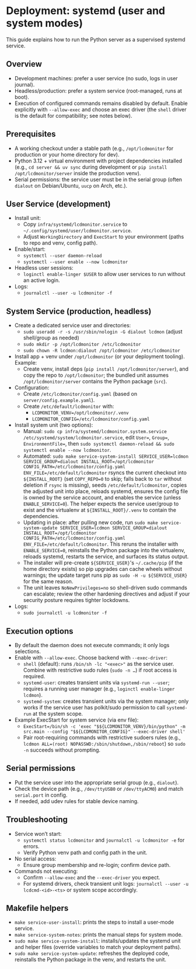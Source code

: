 # Deployment: systemd (user and system modes)

This guide explains how to run the Python server as a supervised systemd service.

## Overview

- Development machines: prefer a user service (no sudo, logs in user journal).
- Headless/production: prefer a system service (root-managed, runs at boot).
- Execution of configured commands remains disabled by default. Enable explicitly with `--allow-exec` and choose an exec driver (the `shell` driver is the default for compatibility; see notes below).

## Prerequisites

- A working checkout under a stable path (e.g., `/opt/lcdmonitor` for production or your home directory for dev).
- Python 3.12 + virtual environment with project dependencies installed (e.g., `cd server && uv sync` during development or `pip install /opt/lcdmonitor/server` inside the production venv).
- Serial permissions: the service user must be in the serial group (often `dialout` on Debian/Ubuntu, `uucp` on Arch, etc.).

## User Service (development)

- Install unit:
  - Copy `infra/systemd/lcdmonitor.service` to `~/.config/systemd/user/lcdmonitor.service`.
  - Adjust `WorkingDirectory` and `ExecStart` to your environment (paths to repo and venv, config path).
- Enable/start:
  - `systemctl --user daemon-reload`
  - `systemctl --user enable --now lcdmonitor`
- Headless user sessions:
  - `loginctl enable-linger $USER` to allow user services to run without an active login.
- Logs:
  - `journalctl --user -u lcdmonitor -f`

## System Service (production, headless)

- Create a dedicated service user and directories:
  - `sudo useradd -r -s /usr/sbin/nologin -G dialout lcdmon` (adjust shell/group as needed)
  - `sudo mkdir -p /opt/lcdmonitor /etc/lcdmonitor`
  - `sudo chown -R lcdmon:dialout /opt/lcdmonitor /etc/lcdmonitor`
- Install app + venv under `/opt/lcdmonitor` (or your deployment tooling). Example:
  - Create venv, install deps (`pip install /opt/lcdmonitor/server`), and copy the repo to `/opt/lcdmonitor`; the bundled unit assumes `/opt/lcdmonitor/server` contains the Python package (`src`).
- Configuration:
  - Create `/etc/lcdmonitor/config.yaml` (based on `server/config.example.yaml`).
  - Create `/etc/default/lcdmonitor` with:
    - `LCDMONITOR_VENV=/opt/lcdmonitor/.venv`
    - `LCDMONITOR_CONFIG=/etc/lcdmonitor/config.yaml`
- Install system unit (two options):
  - Manual: `sudo cp infra/systemd/lcdmonitor.system.service /etc/systemd/system/lcdmonitor.service`, edit `User=`, `Group=`, `EnvironmentFile=`, then `sudo systemctl daemon-reload && sudo systemctl enable --now lcdmonitor`.
  - Automated: `sudo make service-system-install SERVICE_USER=lcdmon SERVICE_GROUP=dialout INSTALL_ROOT=/opt/lcdmonitor CONFIG_PATH=/etc/lcdmonitor/config.yaml ENV_FILE=/etc/default/lcdmonitor` rsyncs the current checkout into `${INSTALL_ROOT}` (set `COPY_REPO=0` to skip; falls back to `tar` without deletion if `rsync` is missing), seeds `/etc/default/lcdmonitor`, copies the adjusted unit into place, reloads systemd, ensures the config file is owned by the service account, and enables the service (unless `ENABLE_SERVICE=0`). The helper expects the service user/group to exist and the virtualenv at `${INSTALL_ROOT}/.venv` to contain the dependencies.
  - Updating in place: after pulling new code, run `sudo make service-system-update SERVICE_USER=lcdmon SERVICE_GROUP=dialout INSTALL_ROOT=/opt/lcdmonitor CONFIG_PATH=/etc/lcdmonitor/config.yaml ENV_FILE=/etc/default/lcdmonitor`. This reruns the installer with `ENABLE_SERVICE=0`, reinstalls the Python package into the virtualenv, reloads systemd, restarts the service, and surfaces its status output.
  - The installer will pre-create `${SERVICE_USER}`'s `~/.cache/pip` (if the home directory exists) so pip upgrades can cache wheels without warnings; the update target runs pip as `sudo -H -u ${SERVICE_USER}` for the same reason.
  - The unit leaves `NoNewPrivileges=no` so shell-driven sudo commands can escalate; review the other hardening directives and adjust if your security posture requires tighter lockdowns.
- Logs:
  - `sudo journalctl -u lcdmonitor -f`

## Execution options

- By default the daemon does not execute commands; it only logs selections.
- Enable with `--allow-exec`. Choose backend with `--exec-driver`:
  - `shell` (default): runs `/bin/sh -lc "<exec>"` as the service user. Combine with restrictive sudo rules (`sudo -n …`) if root access is required.
  - `systemd-user`: creates transient units via `systemd-run --user`; requires a running user manager (e.g., `loginctl enable-linger lcdmon`).
  - `systemd-system`: creates transient units via the system manager; only works if the service user has polkit/sudo permission to call `systemd-run` at the system scope.
- Example ExecStart for system service (via env file):
  - `ExecStart=/bin/sh -c 'exec "$${LCDMONITOR_VENV}/bin/python" -m src.main --config "$${LCDMONITOR_CONFIG}" --exec-driver shell'`
  - Pair root-requiring commands with restrictive sudoers rules (e.g., `lcdmon ALL=(root) NOPASSWD:/sbin/shutdown,/sbin/reboot`) so `sudo -n` succeeds without prompting.

## Serial permissions

- Put the service user into the appropriate serial group (e.g., `dialout`).
- Check the device path (e.g., `/dev/ttyUSB0` or `/dev/ttyACM0`) and match `serial.port` in config.
- If needed, add udev rules for stable device naming.

## Troubleshooting

- Service won’t start:
  - `systemctl status lcdmonitor` and `journalctl -u lcdmonitor -e` for errors.
  - Verify Python venv path and config path in the unit.
- No serial access:
  - Ensure group membership and re-login; confirm device path.
- Commands not executing:
  - Confirm `--allow-exec` and the `--exec-driver` you expect.
  - For systemd drivers, check transient unit logs: `journalctl --user -u lcdcmd-<id>-<ts>` or system scope accordingly.

## Makefile helpers

- `make service-user-install`: prints the steps to install a user-mode service.
- `make service-system-notes`: prints the manual steps for system mode.
- `sudo make service-system-install`: installs/updates the systemd unit and helper files (override variables to match your deployment paths).
- `sudo make service-system-update`: refreshes the deployed code, reinstalls the Python package in the venv, and restarts the unit.
